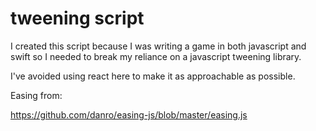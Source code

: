 # tweening script

I created this script because I was writing a game in both javascript and swift so I needed to break my reliance on a javascript tweening library.

I've avoided using react here to make it as approachable as possible.

Easing from:

https://github.com/danro/easing-js/blob/master/easing.js
